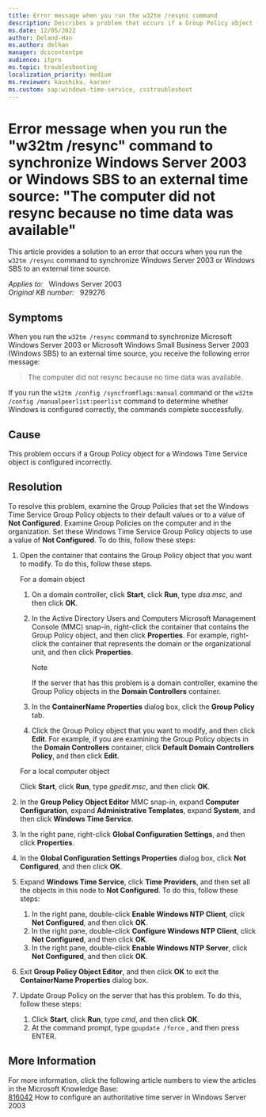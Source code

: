 ```yaml
---
title: Error message when you run the w32tm /resync command
description: Describes a problem that occurs if a Group Policy object for a Windows Time Service object is configured incorrectly.
ms.date: 12/05/2022
author: Deland-Han
ms.author: delhan
manager: dcscontentpm
audience: itpro
ms.topic: troubleshooting
localization_priority: medium
ms.reviewer: kaushika, karanr
ms.custom: sap:windows-time-service, csstroubleshoot
---
```

# Error message when you run the "w32tm /resync" command to synchronize Windows Server 2003 or Windows SBS to an external time source: "The computer did not resync because no time data was available"

This article provides a solution to an error that occurs when you run the `w32tm /resync` command to synchronize Windows Server 2003 or Windows SBS to an external time source.

_Applies to:_ &nbsp; Windows Server 2003  
_Original KB number:_ &nbsp; 929276

## Symptoms

When you run the `w32tm /resync` command to synchronize Microsoft Windows Server 2003 or Microsoft Windows Small Business Server 2003 (Windows SBS) to an external time source, you receive the following error message:
> The computer did not resync because no time data was available.

If you run the `w32tm /config /syncfromflags:manual` command or the `w32tm /config /manualpeerlist:peerlist` command to determine whether Windows is configured correctly, the commands complete successfully.

## Cause

This problem occurs if a Group Policy object for a Windows Time Service object is configured incorrectly.

## Resolution

To resolve this problem, examine the Group Policies that set the Windows Time Service Group Policy objects to their default values or to a value of **Not Configured**. Examine Group Policies on the computer and in the organization. Set these Windows Time Service Group Policy objects to use a value of **Not Configured**. To do this, follow these steps:

1. Open the container that contains the Group Policy object that you want to modify. To do this, follow these steps.

    For a domain object

   1. On a domain controller, click **Start**, click **Run**, type *dsa.msc*, and then click **OK**.
   2. In the Active Directory Users and Computers Microsoft Management Console (MMC) snap-in, right-click the container that contains the Group Policy object, and then click **Properties**. For example, right-click the container that represents the domain or the organizational unit, and then click **Properties**.

      > [!NOTE]
      > If the server that has this problem is a domain controller, examine the Group Policy objects in the **Domain Controllers** container.
   3. In the **ContainerName Properties** dialog box, click the **Group Policy** tab.
   4. Click the Group Policy object that you want to modify, and then click **Edit**. For example, if you are examining the Group Policy objects in the **Domain Controllers** container, click **Default Domain Controllers Policy**, and then click **Edit**.

    For a local computer object

    Click **Start**, click **Run**, type *gpedit.msc*, and then click **OK**.
2. In the **Group Policy Object Editor** MMC snap-in, expand **Computer Configuration**, expand **Administrative Templates**, expand **System**, and then click **Windows Time Service**.
3. In the right pane, right-click **Global Configuration Settings**, and then click **Properties**.
4. In the **Global Configuration Settings Properties** dialog box, click **Not Configured**, and then click **OK**.
5. Expand **Windows Time Service**, click **Time Providers**, and then set all the objects in this node to **Not Configured**. To do this, follow these steps:
   1. In the right pane, double-click **Enable Windows NTP Client**, click **Not Configured**, and then click **OK**.
   2. In the right pane, double-click **Configure Windows NTP Client**, click **Not Configured**, and then click **OK**.
   3. In the right pane, double-click **Enable Windows NTP Server**, click **Not Configured**, and then click **OK**.
6. Exit **Group Policy Object Editor**, and then click **OK** to exit the **ContainerName Properties** dialog box.
7. Update Group Policy on the server that has this problem. To do this, follow these steps:
   1. Click **Start**, click **Run**, type *cmd*, and then click **OK**.
   2. At the command prompt, type `gpupdate /force` , and then press ENTER.

## More Information

For more information, click the following article numbers to view the articles in the Microsoft Knowledge Base:  
[816042](configure-authoritative-time-server.md) How to configure an authoritative time server in Windows Server 2003
